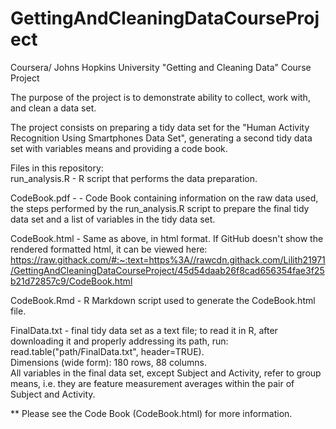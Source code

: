 # GettingAndCleaningDataCourseProject
Coursera/ Johns Hopkins University "Getting and Cleaning Data" Course Project

The purpose of the project is to demonstrate ability to collect, work with, and clean a data set.

The project consists on preparing a tidy data set for the "Human Activity Recognition Using Smartphones Data Set", generating a second tidy data set with variables means and providing a code book.

Files in this repository:  
run_analysis.R - R script that performs the data preparation.

CodeBook.pdf -  - Code Book containing information on the raw data used, the steps performed by the run_analysis.R script to prepare the final tidy data set and a list of variables in the tidy data set.

CodeBook.html - Same as above, in html format. If GitHub doesn't show the rendered formatted html, it can be viewed here: https://raw.githack.com/#:~:text=https%3A//rawcdn.githack.com/Lilith21971/GettingAndCleaningDataCourseProject/45d54daab26f8cad656354fae3f25b21d72857c9/CodeBook.html

CodeBook.Rmd - R Markdown script used to generate the CodeBook.html file.

FinalData.txt - final tidy data set as a text file; to read it in R, after downloading it and properly addressing its path, run: read.table("path/FinalData.txt", header=TRUE).  
Dimensions (wide form): 180 rows, 88 columns.  
All variables in the final data set, except Subject and Activity, refer to group means, i.e. they are feature measurement averages within the pair of Subject and Activity.

** Please see the Code Book (CodeBook.html) for more information.
